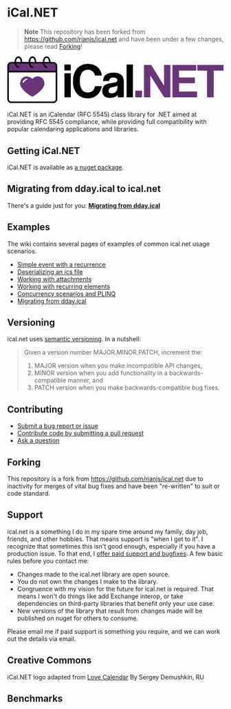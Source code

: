 ﻿# iCal.NET
> **Note**
> This repository has been forked from https://github.com/rianjs/ical.net and have been under a few changes, please read [Forking](#Forking)!

![iCal.NET for .NET](assets/logo.png)

iCal.NET is an iCalendar (RFC 5545) class library for .NET aimed at providing RFC 5545 compliance, while providing full compatibility with popular calendaring applications and libraries.

## Getting iCal.NET

iCal.NET is available as [a nuget package](https://www.nuget.org/packages/Ical.Net).

## Migrating from dday.ical to ical.net

There's a guide just for you: **[Migrating from dday.ical](https://github.com/rianjs/ical.net/wiki/Migrating-from-dday.ical)**

## Examples

The wiki contains several pages of examples of common ical.net usage scenarios.

* [Simple event with a recurrence](https://github.com/rianjs/ical.net/wiki)
* [Deserializing an ics file](https://github.com/rianjs/ical.net/wiki/Deserialize-an-ics-file)
* [Working with attachments](https://github.com/rianjs/ical.net/wiki/Working-with-attachments)
* [Working with recurring elements](https://github.com/rianjs/ical.net/wiki/Working-with-recurring-elements)
* [Concurrency scenarios and PLINQ](https://github.com/rianjs/ical.net/wiki/Concurrency-scenarios-and-PLINQ)
* [Migrating from dday.ical](https://github.com/rianjs/ical.net/wiki/Migrating-from-dday.ical)

## Versioning

ical.net uses [semantic versioning](http://semver.org/). In a nutshell:

> Given a version number MAJOR.MINOR.PATCH, increment the:
>
> 1. MAJOR version when you make incompatible API changes,
> 2. MINOR version when you add functionality in a backwards-compatible manner, and
> 3. PATCH version when you make backwards-compatible bug fixes.

## Contributing

* [Submit a bug report or issue](https://github.com/rianjs/ical.net/wiki/Filing-a-(good)-bug-report)
* [Contribute code by submitting a pull request](https://github.com/rianjs/ical.net/wiki/Contributing-a-(good)-pull-request)
* [Ask a question](https://github.com/rianjs/ical.net/issues)

## Forking
This repository is a fork from https://github.com/rianjs/ical.net due to inactivity for merges of vital bug fixes and have been "re-written" to suit or code standard.

## Support

ical.net is a something I do in my spare time around my family, day job, friends, and other hobbies. That means support is "when I get to it". I recognize that sometimes this isn't good enough, especially if you have a production issue. To that end, I [offer paid support and bugfixes](http://rianjs.net/consulting). A few basic rules before you contact me:

* Changes made to the ical.net library are open source.
* You do not own the changes I make to the library.
* Congruence with my vision for the future for ical.net is required. That means I won't do things like add Exchange interop, or take  dependencies on third-party libraries that benefit only your use case.
* New versions of the library that result from changes made will be published on nuget for others to consume.

Please email me if paid support is something you require, and we can work out the details via email.

## Creative Commons

iCal.NET logo adapted from [Love Calendar](https://thenounproject.com/term/love-calendar/116866/) By Sergey Demushkin, RU

## Benchmarks